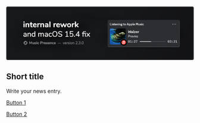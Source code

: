 ![](./banner/en/image.png)

## Short title

Write your news entry.

<!-- button -->
[Button 1](https://musicpresence.app)

<!-- button aside -->
[Button 2](mailto:test@example.com)
